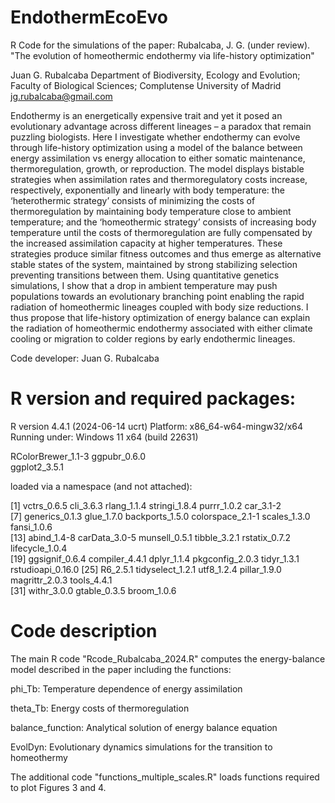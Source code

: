 # EndothermEcoEvo
R Code for the simulations of the paper:
Rubalcaba, J. G. (under review). "The evolution of homeothermic endothermy via life-history optimization"

Juan G. Rubalcaba
Department of Biodiversity, Ecology and Evolution; Faculty of Biological Sciences; Complutense University of Madrid
jg.rubalcaba@gmail.com

Endothermy is an energetically expensive trait and yet it posed an evolutionary advantage across different lineages – a paradox that remain puzzling biologists. Here I investigate whether endothermy can evolve through life-history optimization using a model of the balance between energy assimilation vs energy allocation to either somatic maintenance, thermoregulation, growth, or reproduction. The model displays bistable strategies when assimilation rates and thermoregulatory costs increase, respectively, exponentially and linearly with body temperature: the ‘heterothermic strategy’ consists of minimizing the costs of thermoregulation by maintaining body temperature close to ambient temperature; and the ‘homeothermic strategy’ consists of increasing body temperature until the costs of thermoregulation are fully compensated by the increased assimilation capacity at higher temperatures. These strategies produce similar fitness outcomes and thus emerge as alternative stable states of the system, maintained by strong stabilizing selection preventing transitions between them. Using quantitative genetics simulations, I show that a drop in ambient temperature may push populations towards an evolutionary branching point enabling the rapid radiation of homeothermic lineages coupled with body size reductions. I thus propose that life-history optimization of energy balance can explain the radiation of homeothermic endothermy associated with either climate cooling or migration to colder regions by early endothermic lineages.

Code developer: Juan G. Rubalcaba

# R version and required packages:
R version 4.4.1 (2024-06-14 ucrt)
Platform: x86_64-w64-mingw32/x64
Running under: Windows 11 x64 (build 22631)

RColorBrewer_1.1-3 
ggpubr_0.6.0       
ggplot2_3.5.1    

loaded via a namespace (and not attached):

 [1] vctrs_0.6.5       cli_3.6.3         rlang_1.1.4       stringi_1.8.4     purrr_1.0.2       car_3.1-2        
 [7] generics_0.1.3    glue_1.7.0        backports_1.5.0   colorspace_2.1-1  scales_1.3.0      fansi_1.0.6      
[13] abind_1.4-8       carData_3.0-5     munsell_0.5.1     tibble_3.2.1      rstatix_0.7.2     lifecycle_1.0.4  
[19] ggsignif_0.6.4    compiler_4.4.1    dplyr_1.1.4       pkgconfig_2.0.3   tidyr_1.3.1       rstudioapi_0.16.0
[25] R6_2.5.1          tidyselect_1.2.1  utf8_1.2.4        pillar_1.9.0      magrittr_2.0.3    tools_4.4.1      
[31] withr_3.0.0       gtable_0.3.5      broom_1.0.6  

# Code description
The main R code "Rcode_Rubalcaba_2024.R" computes the energy-balance model described in the paper including the functions: 

phi_Tb: Temperature dependence of energy assimilation

theta_Tb: Energy costs of thermoregulation

balance_function: Analytical solution of energy balance equation

EvolDyn: Evolutionary dynamics simulations for the transition to homeothermy

The additional code "functions_multiple_scales.R" loads functions required to plot Figures 3 and 4.









